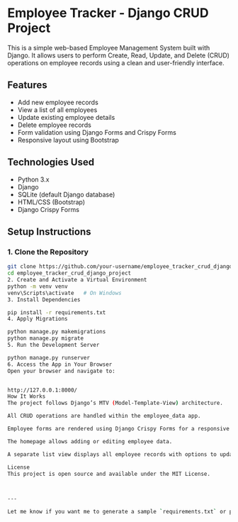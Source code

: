 # Employee Tracker - Django CRUD Project

This is a simple web-based Employee Management System built with Django. It allows users to perform Create, Read, Update, and Delete (CRUD) operations on employee records using a clean and user-friendly interface.

## Features

- Add new employee records  
- View a list of all employees  
- Update existing employee details  
- Delete employee records  
- Form validation using Django Forms and Crispy Forms  
- Responsive layout using Bootstrap  

## Technologies Used

- Python 3.x  
- Django  
- SQLite (default Django database)  
- HTML/CSS (Bootstrap)  
- Django Crispy Forms  

## Setup Instructions

### 1. Clone the Repository

```bash
git clone https://github.com/your-username/employee_tracker_crud_django_project.git
cd employee_tracker_crud_django_project
2. Create and Activate a Virtual Environment
python -m venv venv
venv\Scripts\activate   # On Windows
3. Install Dependencies

pip install -r requirements.txt
4. Apply Migrations

python manage.py makemigrations
python manage.py migrate
5. Run the Development Server

python manage.py runserver
6. Access the App in Your Browser
Open your browser and navigate to:


http://127.0.0.1:8000/
How It Works
The project follows Django’s MTV (Model-Template-View) architecture.

All CRUD operations are handled within the employee_data app.

Employee forms are rendered using Django Crispy Forms for a responsive and user-friendly layout.

The homepage allows adding or editing employee data.

A separate list view displays all employee records with options to update or delete.

License
This project is open source and available under the MIT License.



---

Let me know if you want me to generate a sample `requirements.txt` or push the project to GitHub with Git commands.

